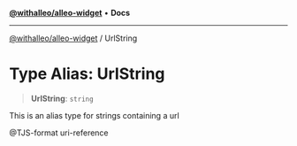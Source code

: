 [**@withalleo/alleo-widget**](../README.md) • **Docs**

***

[@withalleo/alleo-widget](../globals.md) / UrlString

# Type Alias: UrlString

> **UrlString**: `string`

This is an alias type for strings containing a url

@TJS-format uri-reference
